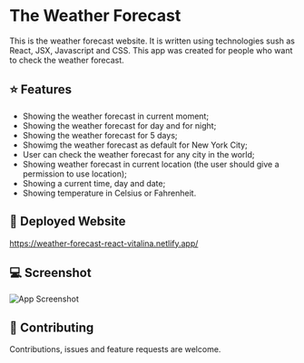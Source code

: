 
# The Weather Forecast

This is the weather forecast website. It is written using technologies sush as React, JSX, Javascript and CSS. This app was created for people who want to check the weather forecast.

## ⭐️ Features

- Showing the weather forecast in current moment;
- Showing the weather forecast for day and for night;
- Showing the weather forecast for 5 days;
- Showimg the weather forecast as default for New York City;
- User can check the weather forecast for any city in the world;
- Showing weather forecast in current location (the user should give a permission to use location);
- Showing a current time, day and date;
- Showing temperature in Celsius or Fahrenheit.


## 🚀 Deployed Website
https://weather-forecast-react-vitalina.netlify.app/


## 💻 Screenshot

![App Screenshot](https://www.dropbox.com/s/ghj1zthgfb7a1dr/Weather%20Forecast%20App.png?raw=1)


## 🤝 Contributing

Contributions, issues and feature requests are welcome.

